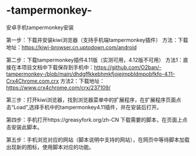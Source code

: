 # -tampermonkey-
安卓手机tampermonkey安装

第一步：下载并安装kiwi浏览器（支持手机端tampermonkey插件）
      方法：下载地址：https://kiwi-browser.cn.uptodown.com/android

第二步：下载tampermonkey插件4.11版（实测可用，4.12版不可用）
      方法1：直接在本项目文档中下载保存到手机中：https://github.com/O2ban/-tampermonkey-/blob/main/dhdgffkkebhmkfjojejmpbldmpobfkfo-4.11-Crx4Chrome.com.crx
      方法2：下载地址：https://www.crx4chrome.com/crx/237109/
      
第三步：打开kiwi浏览器，找到浏览器菜单中的扩展程序，在扩展程序页面点击“Load”,选择手机中的tampermonkey4.11插件，并在安装后打开。

第四步：手机打开https://greasyfork.org/zh-CN
        下载需要的脚本，在页面上点击安装此脚本。
        
第五步：手机浏览对应的网站（脚本说明中支持的网站），在网页中等待脚本加载出现新的图标，使用脚本对应的功能。
